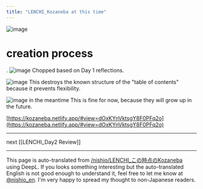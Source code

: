 ```yaml
---
title: "LENCHI_Kozaneba at this time"
---
```


![image](https://gyazo.com/38f99c5d55974ccb0dcdb56364753a94/thumb/1000)

# creation process
.
![image](https://gyazo.com/2fb8acc8f060ae9d6ce4cfa239f39981/thumb/1000)
Chopped based on Day 1 reflections.

![image](https://gyazo.com/5aeb6b67582dfc91326dbc92a136b3f0/thumb/1000)
This destroys the known structure of the "table of contents" because it prevents flexibility.


![image](https://gyazo.com/38f99c5d55974ccb0dcdb56364753a94/thumb/1000)
in the meantime
This is fine for now, because they will grow up in the future.

[https://kozaneba.netlify.app/#view=dOxKYnVktsgY8F0PFq2o](https://kozaneba.netlify.app/#view=dOxKYnVktsgY8F0PFq2o)

-----

next  [[LENCHI_Day2 Review]]

---
This page is auto-translated from [/nishio/LENCHI_この時点のKozaneba](https://scrapbox.io/nishio/LENCHI_この時点のKozaneba) using DeepL. If you looks something interesting but the auto-translated English is not good enough to understand it, feel free to let me know at [@nishio_en](https://twitter.com/nishio_en). I'm very happy to spread my thought to non-Japanese readers.